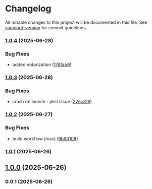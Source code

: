 # Changelog

All notable changes to this project will be documented in this file. See [standard-version](https://github.com/conventional-changelog/standard-version) for commit guidelines.

### [1.0.4](https://github.com/austinginn/WING-to-LiveTrax/compare/v1.0.3...v1.0.4) (2025-06-28)


### Bug Fixes

* added notarization ([176fab9](https://github.com/austinginn/WING-to-LiveTrax/commit/176fab9d56fa0111cf13a01071f96b951c9951f7))

### [1.0.3](https://github.com/austinginn/WING-to-LiveTrax/compare/v1.0.2...v1.0.3) (2025-06-28)


### Bug Fixes

* crash on launch - plist issue ([22ec319](https://github.com/austinginn/WING-to-LiveTrax/commit/22ec319bdec63957bc2f2f311f0d24fda2dca216))

### [1.0.2](https://github.com/austinginn/WING-to-LiveTrax/compare/v1.0.1...v1.0.2) (2025-06-27)


### Bug Fixes

* build workflow (mac) ([9b90108](https://github.com/austinginn/WING-to-LiveTrax/commit/9b9010838dc13804c5a1a20e43f0675408b54a28))

### [1.0.1](https://github.com/austinginn/WING-to-LiveTrax/compare/v1.0.0...v1.0.1) (2025-06-26)

## [1.0.0](https://github.com/austinginn/WING-to-LiveTrax/compare/v0.0.1...v1.0.0) (2025-06-26)

### 0.0.1 (2025-06-26)
